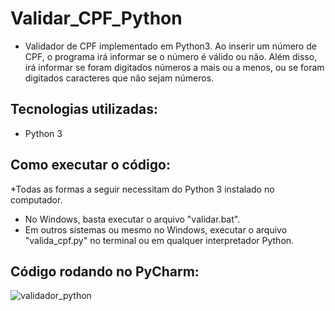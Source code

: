 # Validar_CPF_Python
- Validador de CPF implementado em Python3. Ao inserir um número de CPF, o programa irá informar se o número é válido ou não. Além disso, irá informar se foram digitados números a mais ou a menos, ou se foram digitados caracteres que não sejam números.

## Tecnologias utilizadas:
- Python 3

## Como executar o código:
*Todas as formas a seguir necessitam do Python 3 instalado no computador.
- No Windows, basta executar o arquivo "validar.bat".
- Em outros sistemas ou mesmo no Windows, executar o arquivo "valida_cpf.py" no terminal ou em qualquer interpretador Python.

## Código rodando no PyCharm:

![validador_python](https://github.com/brunodutraa/Assets/blob/main/valida_cpf.PNG)
